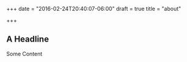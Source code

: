 +++
date = "2016-02-24T20:40:07-06:00"
draft = true
title = "about"

+++

## A Headline

Some Content

